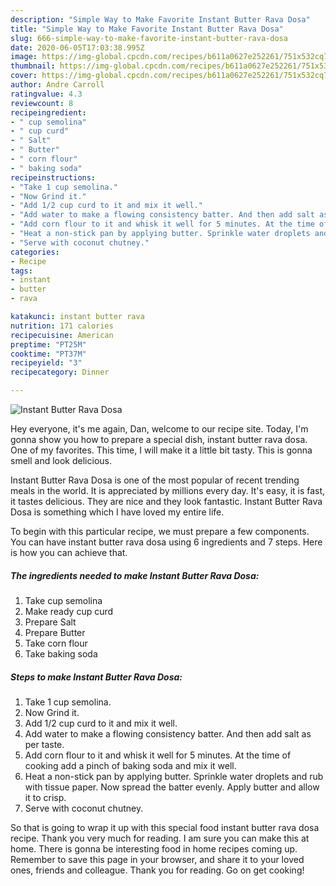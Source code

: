 ```yaml
---
description: "Simple Way to Make Favorite Instant Butter Rava Dosa"
title: "Simple Way to Make Favorite Instant Butter Rava Dosa"
slug: 666-simple-way-to-make-favorite-instant-butter-rava-dosa
date: 2020-06-05T17:03:38.995Z
image: https://img-global.cpcdn.com/recipes/b611a0627e252261/751x532cq70/instant-butter-rava-dosa-recipe-main-photo.jpg
thumbnail: https://img-global.cpcdn.com/recipes/b611a0627e252261/751x532cq70/instant-butter-rava-dosa-recipe-main-photo.jpg
cover: https://img-global.cpcdn.com/recipes/b611a0627e252261/751x532cq70/instant-butter-rava-dosa-recipe-main-photo.jpg
author: Andre Carroll
ratingvalue: 4.3
reviewcount: 8
recipeingredient:
- " cup semolina"
- " cup curd"
- " Salt"
- " Butter"
- " corn flour"
- " baking soda"
recipeinstructions:
- "Take 1 cup semolina."
- "Now Grind it."
- "Add 1/2 cup curd to it and mix it well."
- "Add water to make a flowing consistency batter. And then add salt as per taste."
- "Add corn flour to it and whisk it well for 5 minutes. At the time of cooking add a pinch of baking soda and mix it well."
- "Heat a non-stick pan by applying butter. Sprinkle water droplets and rub with tissue paper. Now spread the batter evenly. Apply butter and allow it to crisp."
- "Serve with coconut chutney."
categories:
- Recipe
tags:
- instant
- butter
- rava

katakunci: instant butter rava 
nutrition: 171 calories
recipecuisine: American
preptime: "PT25M"
cooktime: "PT37M"
recipeyield: "3"
recipecategory: Dinner

---
```



![Instant Butter Rava Dosa](https://img-global.cpcdn.com/recipes/b611a0627e252261/751x532cq70/instant-butter-rava-dosa-recipe-main-photo.jpg)

Hey everyone, it's me again, Dan, welcome to our recipe site. Today, I'm gonna show you how to prepare a special dish, instant butter rava dosa. One of my favorites. This time, I will make it a little bit tasty. This is gonna smell and look delicious.

Instant Butter Rava Dosa is one of the most popular of recent trending meals in the world. It is appreciated by millions every day. It's easy, it is fast, it tastes delicious. They are nice and they look fantastic. Instant Butter Rava Dosa is something which I have loved my entire life.




To begin with this particular recipe, we must prepare a few components. You can have instant butter rava dosa using 6 ingredients and 7 steps. Here is how you can achieve that.

<!--inarticleads1-->

##### The ingredients needed to make Instant Butter Rava Dosa:

1. Take  cup semolina
1. Make ready  cup curd
1. Prepare  Salt
1. Prepare  Butter
1. Take  corn flour
1. Take  baking soda




<!--inarticleads2-->

##### Steps to make Instant Butter Rava Dosa:

1. Take 1 cup semolina.
1. Now Grind it.
1. Add 1/2 cup curd to it and mix it well.
1. Add water to make a flowing consistency batter. And then add salt as per taste.
1. Add corn flour to it and whisk it well for 5 minutes. At the time of cooking add a pinch of baking soda and mix it well.
1. Heat a non-stick pan by applying butter. Sprinkle water droplets and rub with tissue paper. Now spread the batter evenly. Apply butter and allow it to crisp.
1. Serve with coconut chutney.




So that is going to wrap it up with this special food instant butter rava dosa recipe. Thank you very much for reading. I am sure you can make this at home. There is gonna be interesting food in home recipes coming up. Remember to save this page in your browser, and share it to your loved ones, friends and colleague. Thank you for reading. Go on get cooking!
